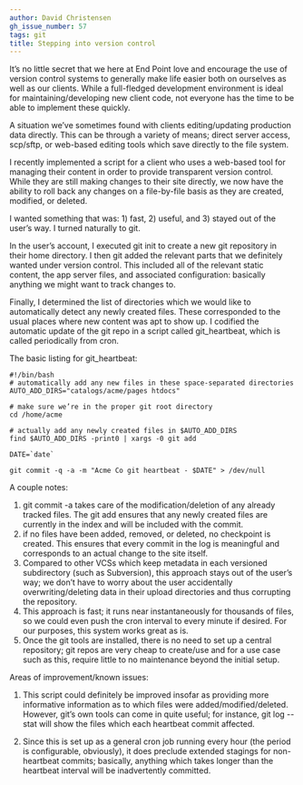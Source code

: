 ```yaml
---
author: David Christensen
gh_issue_number: 57
tags: git
title: Stepping into version control
---
```


It’s no little secret that we here at End Point love and encourage the use of version control systems to generally make life easier both on ourselves as well as our clients. While a full-fledged development environment is ideal for maintaining/developing new client code, not everyone has the time to be able to implement these quickly.

A situation we’ve sometimes found with clients editing/updating production data directly. This can be through a variety of means; direct server access, scp/sftp, or web-based editing tools which save directly to the file system.

I recently implemented a script for a client who uses a web-based tool for managing their content in order to provide transparent version control. While they are still making changes to their site directly, we now have the ability to roll back any changes on a file-by-file basis as they are created, modified, or deleted.

I wanted something that was: 1) fast, 2) useful, and 3) stayed out of the user’s way. I turned naturally to git.

In the user’s account, I executed git init to create a new git repository in their home directory. I then git added the relevant parts that we definitely wanted under version control. This included all of the relevant static content, the app server files, and associated configuration: basically anything we might want to track changes to.

Finally, I determined the list of directories which we would like to automatically detect any newly created files. These corresponded to the usual places where new content was apt to show up. I codified the automatic update of the git repo in a script called git_heartbeat, which is called periodically from cron.

The basic listing for git_heartbeat:

```
#!/bin/bash
# automatically add any new files in these space-separated directories
AUTO_ADD_DIRS="catalogs/acme/pages htdocs"

# make sure we’re in the proper git root directory
cd /home/acme

# actually add any newly created files in $AUTO_ADD_DIRS
find $AUTO_ADD_DIRS -print0 | xargs -0 git add

DATE=`date`

git commit -q -a -m "Acme Co git heartbeat - $DATE" > /dev/null
```

A couple notes:

1. git commit -a takes care of the modification/deletion of any already tracked files. The git add ensures that any newly created files are currently in the index and will be included with the commit.
1. if no files have been added, removed, or deleted, no checkpoint is created. This ensures that every commit in the log is meaningful and corresponds to an actual change to the site itself.
1. Compared to other VCSs which keep metadata in each versioned subdirectory (such as Subversion), this approach stays out of the user’s way; we don’t have to worry about the user accidentally overwriting/deleting data in their upload directories and thus corrupting the repository.
1. This approach is fast; it runs near instantaneously for thousands of files, so we could even push the cron interval to every minute if desired. For our purposes, this system works great as is.
1. Once the git tools are installed, there is no need to set up a central repository; git repos are very cheap to create/use and for a use case such as this, require little to no maintenance beyond the initial setup.

Areas of improvement/known issues:

1. This script could definitely be improved insofar as providing more informative information as to which files were added/modified/deleted. However, git’s own tools can come in quite useful; for instance, git log --stat will show the files which each heartbeat commit affected.

1. Since this is set up as a general cron job running every hour (the period is configurable, obviously), it does preclude extended stagings for non-heartbeat commits; basically, anything which takes longer than the heartbeat interval will be inadvertently committed.
